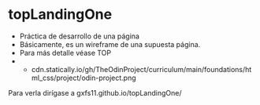 # topLandingOne
 - Práctica de desarrollo de una página
 - Básicamente, es un wireframe de una supuesta página.
 - Para más detalle véase TOP
 - - cdn.statically.io/gh/TheOdinProject/curriculum/main/foundations/html_css/project/odin-project.png


 Para verla dirígase a gxfs11.github.io/topLandingOne/
